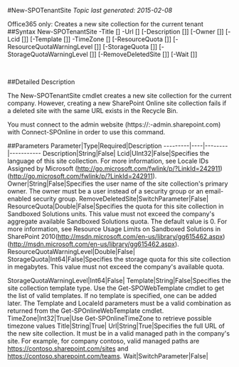 #New-SPOTenantSite
*Topic last generated: 2015-02-08*

Office365 only: Creates a new site collection for the current tenant
##Syntax
    New-SPOTenantSite -Title [<String>] -Url [<String>] [-Description [<String>]] [-Owner [<String>]] [-Lcid [<UInt32>]] [-Template [<String>]] -TimeZone [<Int32>] [-ResourceQuota [<Double>]] [-ResourceQuotaWarningLevel [<Double>]] [-StorageQuota [<Int64>]] [-StorageQuotaWarningLevel [<Int64>]] [-RemoveDeletedSite [<SwitchParameter>]] [-Wait [<SwitchParameter>]]

&nbsp;

##Detailed Description

The New-SPOTenantSite cmdlet creates a new site collection for the current company. However, creating a new SharePoint
Online site collection fails if a deleted site with the same URL exists in the Recycle Bin.

You must connect to the admin website (https://:<tenant>-admin.sharepoint.com) with Connect-SPOnline in order to use this command. 


##Parameters
Parameter|Type|Required|Description
---------|----|--------|-----------
Description|String|False|
Lcid|UInt32|False|Specifies the language of this site collection. For more information, see Locale IDs Assigned by Microsoft
(http://go.microsoft.com/fwlink/p/?LinkId=242911) (http://go.microsoft.com/fwlink/p/?LinkId=242911).
Owner|String|False|Specifies the user name of the site collection's primary owner. The owner must be a user instead of a security
group or an email-enabled security group.
RemoveDeletedSite|SwitchParameter|False|
ResourceQuota|Double|False|Specifies the quota for this site collection in Sandboxed Solutions units. This value must not exceed the
company's aggregate available Sandboxed Solutions quota. The default value is 0. For more information, see
Resource Usage Limits on Sandboxed Solutions in SharePoint
2010(http://msdn.microsoft.com/en-us/library/gg615462.aspx)
(http://msdn.microsoft.com/en-us/library/gg615462.aspx).
ResourceQuotaWarningLevel|Double|False|
StorageQuota|Int64|False|Specifies the storage quota for this site collection in megabytes. This value must not exceed the company's
available quota.

StorageQuotaWarningLevel|Int64|False|
Template|String|False|Specifies the site collection template type. Use the Get-SPOWebTemplate cmdlet to get the list of valid
templates. If no template is specified, one can be added later. The Template and LocaleId parameters must be a
valid combination as returned from the Get-SPOnlineWebTemplate cmdlet.
TimeZone|Int32|True|Use Get-SPOnlineTimeZone to retrieve possible timezone values
Title|String|True|
Url|String|True|Specifies the full URL of the new site collection. It must be in a valid managed path in the company's site.
For example, for company contoso, valid managed paths are https://contoso.sharepoint.com/sites and
https://contoso.sharepoint.com/teams.
Wait|SwitchParameter|False|
